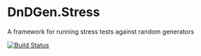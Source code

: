 # DnDGen.Stress
A framework for running stress tests against random generators

[![Build Status](https://dev.azure.com/dndgen/DnDGen/_apis/build/status%2FDnDGen.Stress%20-%20Build?branchName=develop)](https://dev.azure.com/dndgen/DnDGen/_build/latest?definitionId=11&branchName=develop)
